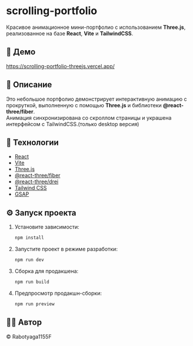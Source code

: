# scrolling-portfolio

Красивое анимационное мини-портфолио с использованием **Three.js**, реализованное на базе **React**, **Vite** и **TailwindCSS**.

## 🔗 Демо

https://scrolling-portfolio-threejs.vercel.app/

## 📌 Описание

Это небольшое портфолио демонстрирует интерактивную анимацию с прокруткой, выполненную с помощью **Three.js** и библиотеки **@react-three/fiber**.  
Анимация синхронизирована со скроллом страницы и украшена интерфейсом с TailwindCSS.(только desktop версия)

## 🚀 Технологии

- [React](https://react.dev/)
- [Vite](https://vitejs.dev/)
- [Three.js](https://threejs.org/)
- [@react-three/fiber](https://docs.pmnd.rs/react-three-fiber/getting-started/introduction)
- [@react-three/drei](https://docs.pmnd.rs/drei/introduction)
- [Tailwind CSS](https://tailwindcss.com/)
- [GSAP](https://gsap.com/)

## ⚙️ Запуск проекта

1. Установите зависимости:
   ```bash
   npm install

2. Запустите проект в режиме разработки:
   ```bash
   npm run dev

3. Сборка для продакшена:
   ```bash
   npm run build

4. Предпросмотр продакшн-сборки:
   ```bash
   npm run preview

## 🧑‍💻 Автор

© Rabotyaga1155F


